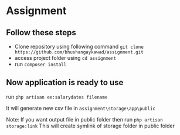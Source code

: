 # Assignment

## Follow these steps

- Clone repository using following command ```git clone https://github.com/bhushangaykawad/assignment.git```
- access project folder using ```cd assignment```
- run ```composer install```

## Now application is ready to use

run ```php artisan ee:salarydates filename```

It will generate new csv file in ```assignment\storage\app\public```

Note: If you want output file in public folder then run ```php artisan storage:link```
This will create symlink of storage folder in public folder
